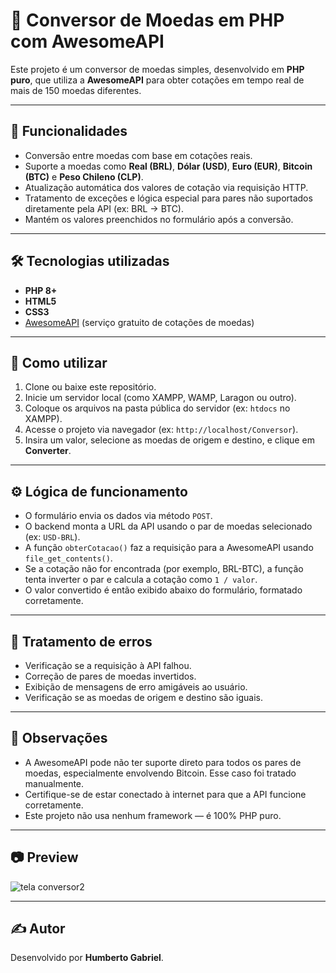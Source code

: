# 💱 Conversor de Moedas em PHP com AwesomeAPI

Este projeto é um conversor de moedas simples, desenvolvido em **PHP puro**, que utiliza a **AwesomeAPI** para obter cotações em tempo real de mais de 150 moedas diferentes.

---

## 🚀 Funcionalidades

- Conversão entre moedas com base em cotações reais.
- Suporte a moedas como **Real (BRL)**, **Dólar (USD)**, **Euro (EUR)**, **Bitcoin (BTC)** e **Peso Chileno (CLP)**.
- Atualização automática dos valores de cotação via requisição HTTP.
- Tratamento de exceções e lógica especial para pares não suportados diretamente pela API (ex: BRL → BTC).
- Mantém os valores preenchidos no formulário após a conversão.

---

## 🛠 Tecnologias utilizadas

- **PHP 8+**
- **HTML5**
- **CSS3**
- [AwesomeAPI](https://docs.awesomeapi.com.br/api-de-moedas) (serviço gratuito de cotações de moedas)

---

## 🔧 Como utilizar

1. Clone ou baixe este repositório.
2. Inicie um servidor local (como XAMPP, WAMP, Laragon ou outro).
3. Coloque os arquivos na pasta pública do servidor (ex: `htdocs` no XAMPP).
4. Acesse o projeto via navegador (ex: `http://localhost/Conversor`).
5. Insira um valor, selecione as moedas de origem e destino, e clique em **Converter**.

---

## ⚙️ Lógica de funcionamento

- O formulário envia os dados via método `POST`.
- O backend monta a URL da API usando o par de moedas selecionado (ex: `USD-BRL`).
- A função `obterCotacao()` faz a requisição para a AwesomeAPI usando `file_get_contents()`.
- Se a cotação não for encontrada (por exemplo, BRL-BTC), a função tenta inverter o par e calcula a cotação como `1 / valor`.
- O valor convertido é então exibido abaixo do formulário, formatado corretamente.

---

## 🐞 Tratamento de erros

- Verificação se a requisição à API falhou.
- Correção de pares de moedas invertidos.
- Exibição de mensagens de erro amigáveis ao usuário.
- Verificação se as moedas de origem e destino são iguais.

---

## 📌 Observações

- A AwesomeAPI pode não ter suporte direto para todos os pares de moedas, especialmente envolvendo Bitcoin. Esse caso foi tratado manualmente.
- Certifique-se de estar conectado à internet para que a API funcione corretamente.
- Este projeto não usa nenhum framework — é 100% PHP puro.

---

## 📷 Preview

![tela conversor2](https://github.com/user-attachments/assets/e1136fb2-9b0f-4373-ae1a-62a5812fca7e)

---

## ✍️ Autor

Desenvolvido por **Humberto Gabriel**.
